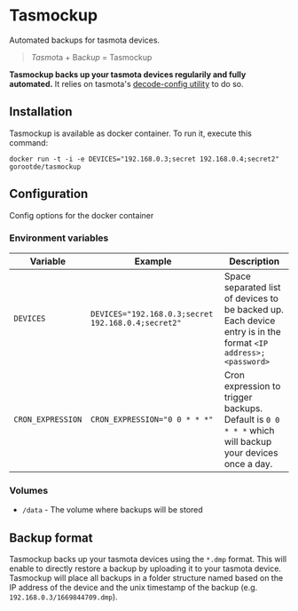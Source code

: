 # Tasmockup

Automated backups for tasmota devices.

> *Tasmo*ta + Ba*ckup* = Tasmockup

**Tasmockup backs up your tasmota devices regularily and fully automated.** It relies on tasmota's [decode-config utility](https://github.com/tasmota/decode-config) to do so.
## Installation
Tasmockup is available as docker container. To run it, execute this command:

`docker run -t -i -e DEVICES="192.168.0.3;secret 192.168.0.4;secret2" gorootde/tasmockup` 

## Configuration
Config options for the docker container
### Environment variables
| Variable | Example | Description |
| -------- | ------- | ------- |
| `DEVICES` | `DEVICES="192.168.0.3;secret 192.168.0.4;secret2"` | Space separated list of devices to be backed up. Each device entry is in the format `<IP address>;<password>` |
| `CRON_EXPRESSION` | `CRON_EXPRESSION="0 0 * * *"` | Cron expression to trigger backups. Default is `0 0 * * *` which will backup your devices once a day. |

### Volumes
- `/data` - The volume where backups will be stored

## Backup format
Tasmockup backs up your tasmota devices using the `*.dmp` format. This will enable to directly restore a backup by uploading it to your tasmota device. Tasmockup will place all backups in a folder structure named based on the IP address of the device and the unix timestamp of the backup (e.g. `192.168.0.3/1669844709.dmp`).